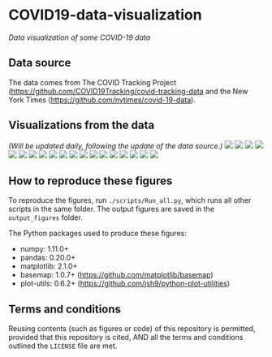 # COVID19-data-visualization
_Data visualization of some COVID-19 data_

## Data source
The data comes from The COVID Tracking Project (https://github.com/COVID19Tracking/covid-tracking-data and the New York Times (https://github.com/nytimes/covid-19-data).

## Visualizations from the data
_(Will be updated daily, following the update of the data source.)_
![](./output_figures/Map_01__positive_cases_by_state_2020-04-05.png)
![](./output_figures/Map_02__Positive_rate_by_state_2020-04-05.png)
![](./output_figures/Map_03__new_cases_from_2020-04-02_to_2020-04-05.png)
![](./output_figures/Map_county_01__Total_confirmed_cases_by_county_2020-04-05.png)
![](./output_figures/Map_county_02__Total_deaths_by_county_2020-04-05.png)
![](./output_figures/Map_county_03__Mortality_rate_by_county_2020-04-05.png)
![](./output_figures/Trend_01__positive_cases_all_US_states__linear_scale__2020-04-05.png)
![](./output_figures/Trend_02__positive_cases_all_US_states__log_scale__2020-04-05.png)
![](./output_figures/Trend_03__positive_cases_all_states_excl_NY_NJ__linear_scale__2020-04-05.png)
![](./output_figures/Trend_04__positive_cases_all_states_excl_NY_NJ__log_scale__2020-04-05.png)
![](./output_figures/Trend_05__number_of_tests_all_US_states__linear__2020-04-05.png)
![](./output_figures/Trend_06__number_of_tests_all_US_states__log__2020-04-05.png)
![](./output_figures/Trend_07__positive_rate_all_states_2020-04-05.png)
![](./output_figures/Trend_08__positive_rate_all_states_excl_NY_NJ_2020-04-05.png)
![](./output_figures/Trend_09__tests_per_capita_2020-04-05.png)
![](./output_figures/Trend_10__positive_normalized_by_pop_density__linear__2020-04-05.png)
![](./output_figures/Trend_11__new_cases_vs_total_cases__2020-04-05.png)
![](./output_figures/Trend_12__daily_new_cases_all_states_2020-04-05.png)
![](./output_figures/Trend_13__daily_new_cases_all_states_excl_NY_NJ_2020-04-05.png)

## How to reproduce these figures
To reproduce the figures, run `./scripts/Run_all.py`, which runs all other scripts in the same folder. The output figures are saved in the `output_figures` folder.

The Python packages used to produce these figures:
  - numpy: 1.11.0+
  - pandas: 0.20.0+
  - matplotlib: 2.1.0+
  - basemap: 1.0.7+ (https://github.com/matplotlib/basemap)
  - plot-utils: 0.6.2+ (https://github.com/jsh9/python-plot-utilities)


## Terms and conditions
Reusing contents (such as figures or code) of this repository is permitted, provided that this repository is cited, AND all the terms and conditions outlined the `LICENSE` file are met.
